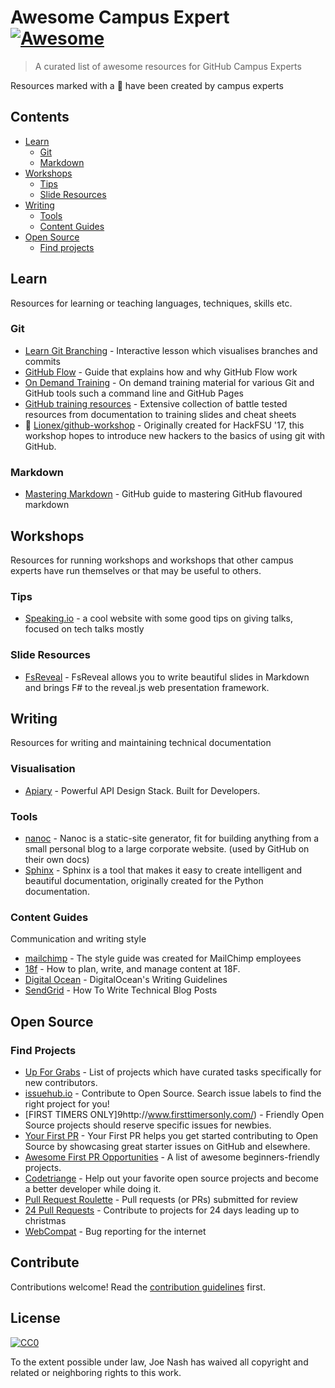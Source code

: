 # Awesome Campus Expert [![Awesome](https://cdn.rawgit.com/sindresorhus/awesome/d7305f38d29fed78fa85652e3a63e154dd8e8829/media/badge.svg)](https://github.com/sindresorhus/awesome)

> A curated list of awesome resources for GitHub Campus Experts

Resources marked with a :triangular_flag_on_post: have been created by campus experts

## Contents

- [Learn](#learn)
  - [Git](#git)
  - [Markdown](#markdown)
- [Workshops](#workshops)
  - [Tips](#tips)
  - [Slide Resources](#slide-resources)
- [Writing](#writing)
  - [Tools](#tools)
  - [Content Guides](#content-guides)
- [Open Source](#opensource)
  - [Find projects](#find-projects)


## Learn

Resources for learning or teaching languages, techniques, skills etc.

### Git

- [Learn Git Branching](http://learngitbranching.js.org/) - Interactive lesson which visualises branches and commits
- [GitHub Flow](https://guides.github.com/introduction/flow/) - Guide that explains how and why GitHub Flow work
- [On Demand Training](https://services.github.com/on-demand/) - On demand training material for various Git and GitHub tools such a command line and GitHub Pages
- [GitHub training resources](https://services.github.com/resources/) -  Extensive collection of battle tested resources from documentation to training slides and cheat sheets
- :triangular_flag_on_post: [Lionex/github-workshop](https://github.com/Lionex/github-workshop) - Originally created for HackFSU '17, this workshop hopes to introduce new hackers to the basics of using git with GitHub.

### Markdown

- [Mastering Markdown](https://guides.github.com/features/mastering-markdown/) - GitHub guide to mastering GitHub flavoured markdown


## Workshops

Resources for running workshops and workshops that other campus experts have run themselves or that may be useful to others.

### Tips

- [Speaking.io](http://speaking.io/) - a cool website with some good tips on giving talks, focused on tech talks mostly


### Slide Resources
- [FsReveal](https://github.com/fsprojects/FsReveal) - FsReveal allows you to write beautiful slides in Markdown and brings F# to the reveal.js web presentation framework.

## Writing

Resources for writing and maintaining technical documentation

### Visualisation

- [Apiary](https://apiary.io/) - Powerful API Design Stack. Built for Developers.

### Tools

- [nanoc](https://nanoc.ws/) - Nanoc is a static-site generator, fit for building anything from a small personal blog to a large corporate website. (used by GitHub on their own docs)
- [Sphinx](http://www.sphinx-doc.org/en/stable/) - Sphinx is a tool that makes it easy to create intelligent and beautiful documentation, originally created for the Python documentation.

### Content Guides

Communication and writing style

- [mailchimp](http://styleguide.mailchimp.com/) - The style guide was created for MailChimp employees
- [18f](https://pages.18f.gov/content-guide/) - How to plan, write, and manage content at 18F.
- [Digital Ocean](https://www.digitalocean.com/community/tutorials/digitalocean-s-writing-guidelines) - DigitalOcean's Writing Guidelines
- [SendGrid](https://sendgrid.com/blog/write-technical-blog-posts/) - How To Write Technical Blog Posts

## Open Source

### Find Projects

- [Up For Grabs](http://up-for-grabs.net/) - List of projects which have curated tasks specifically for new contributors.
- [issuehub.io](http://issuehub.io/) - Contribute to Open Source. Search issue labels to find the right project for you!
- [FIRST TIMERS ONLY]9http://www.firsttimersonly.com/) - Friendly Open Source projects should reserve specific issues for newbies.
- [Your First PR](http://yourfirstpr.github.io/) - Your First PR helps you get started contributing to Open Source by showcasing great starter issues on GitHub and elsewhere.
- [Awesome First PR Opportunities](https://github.com/MunGell/awesome-for-beginners) - A list of awesome beginners-friendly projects.
- [Codetriange](https://www.codetriage.com/) - Help out your favorite open source projects and become a better developer while doing it.
- [Pull Request Roulette](http://PullRequestRoulette.com) - Pull requests (or PRs) submitted for review
- [24 Pull Requests](http://24pullrequests.com) - Contribute to projects for 24 days leading up to christmas
- [WebCompat](https://webcompat.com/) - Bug reporting for the internet


## Contribute

Contributions welcome! Read the [contribution guidelines](contributing.md) first.


## License

[![CC0](http://mirrors.creativecommons.org/presskit/buttons/88x31/svg/cc-zero.svg)](http://creativecommons.org/publicdomain/zero/1.0)

To the extent possible under law, Joe Nash has waived all copyright and
related or neighboring rights to this work.
